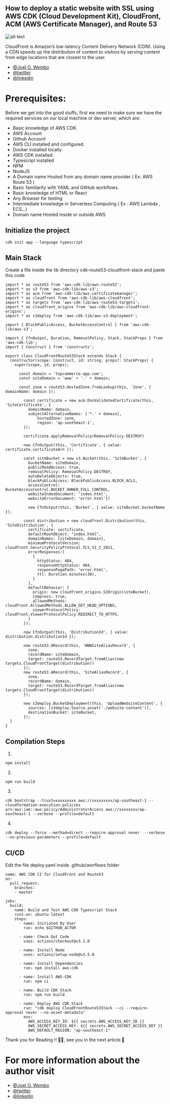 ## How to deploy a static website with SSL using AWS CDK (Cloud Development Kit), CloudFront, ACM (AWS Certificate Manager), and Route 53

![alt text](image.png)

CloudFront is Amazon’s low-latency Content Delivery Network (CDN). Using a CDN speeds up the distribution of content to visitors by serving content from edge locations that are closest to the user.

- [@Joel O. Wembo](https://www.joelotepawembo.com)
- [@twitter](twitter.com/joelwembo1)
- [@linkedin](https://www.linkedin.com/in/joelotepawembo)


# Prerequisites:
Before we get into the good stuffs, first we need to make sure we have the required services on our local machine or dev server, which are:

- Basic knowledge of AWS CDK.
- AWS Account
- Github Account
- AWS CLI installed and configured.
- Docker installed locally.
- AWS CDK installed.
- Typescript installed
- NPM
- NodeJS
- A Domain name Hosted from any domain name provider ( Ex: AWS Route 53 )
- Basic familiarity with YAML and GitHub workflows.
- Basic knowledge of HTML or React
- Any Browser for testing
- Intermediate knowledge in Serverless Computing ( Ex : AWS Lambda , ECS,..)
- Domain name Hosted inside or outside AWS


## Initialize the project

```
cdk init app --language typescript
```

##  Main Stack
Create a file inside the lib directory cdk-route53-cloudfront-stack and paste this code

```
import * as route53 from 'aws-cdk-lib/aws-route53';
import * as s3 from 'aws-cdk-lib/aws-s3';
import * as acm from 'aws-cdk-lib/aws-certificatemanager';
import * as cloudfront from 'aws-cdk-lib/aws-cloudfront';
import * as targets from 'aws-cdk-lib/aws-route53-targets';
import * as cloudfront_origins from 'aws-cdk-lib/aws-cloudfront-origins';
import * as s3deploy from 'aws-cdk-lib/aws-s3-deployment';

import { BlockPublicAccess, BucketAccessControl } from 'aws-cdk-lib/aws-s3';

import { CfnOutput, Duration, RemovalPolicy, Stack, StackProps } from 'aws-cdk-lib';
import { Construct } from 'constructs';

export class CloudFrontRoute53Stack extends Stack {
  constructor(scope: Construct, id: string, props?: StackProps) {
    super(scope, id, props);

      const domain = 'topcommerce-app.com';
      const siteDomain = 'www' + '.' + domain;

      const zone = route53.HostedZone.fromLookup(this, 'Zone', { domainName: domain });

        const certificate = new acm.DnsValidatedCertificate(this, 'SiteCertificate', {
          domainName: domain,
          subjectAlternativeNames: ['*.' + domain],
              hostedZone: zone,
              region: 'ap-southeast-1', 
        });

        certificate.applyRemovalPolicy(RemovalPolicy.DESTROY)

        new CfnOutput(this, 'Certificate', { value: certificate.certificateArn });

        const siteBucket = new s3.Bucket(this, 'SiteBucket', {
          bucketName: siteDomain,
          publicReadAccess: true,
          removalPolicy: RemovalPolicy.DESTROY,
          autoDeleteObjects: true,
          blockPublicAccess: BlockPublicAccess.BLOCK_ACLS,
          accessControl: BucketAccessControl.BUCKET_OWNER_FULL_CONTROL,
          websiteIndexDocument: 'index.html',
          websiteErrorDocument: 'error.html'})

          new CfnOutput(this, 'Bucket', { value: siteBucket.bucketName });

        const distribution = new cloudfront.Distribution(this, 'SiteDistribution', {
          certificate: certificate,
          defaultRootObject: "index.html",
          domainNames: [siteDomain, domain],
          minimumProtocolVersion: cloudfront.SecurityPolicyProtocol.TLS_V1_2_2021,
          errorResponses:[
            {
              httpStatus: 404,
              responseHttpStatus: 404,
              responsePagePath: 'error.html',
              ttl: Duration.minutes(30),
            }
          ],
          defaultBehavior: {
            origin: new cloudfront_origins.S3Origin(siteBucket),
            compress: true,
            allowedMethods: cloudfront.AllowedMethods.ALLOW_GET_HEAD_OPTIONS,
            viewerProtocolPolicy: cloudfront.ViewerProtocolPolicy.REDIRECT_TO_HTTPS,
          }
        });

        new CfnOutput(this, 'DistributionId', { value: distribution.distributionId });

        new route53.ARecord(this, 'WWWSiteAliasRecord', {
          zone,
          recordName: siteDomain,
          target: route53.RecordTarget.fromAlias(new targets.CloudFrontTarget(distribution))
        });
        new route53.ARecord(this, 'SiteAliasRecord', {
          zone,
          recordName: domain,
          target: route53.RecordTarget.fromAlias(new targets.CloudFrontTarget(distribution))
        });

        new s3deploy.BucketDeployment(this, 'UploadWebsiteContent', {
          sources: [s3deploy.Source.asset('./website-content')],
          destinationBucket: siteBucket,
        });
  }
}
```

## Compilation Steps

1. 
```
npm install
```
2. 
```
npm run build
```
3. 
```
cdk bootstrap --trust=xxxxxxxxx aws://xxxxxxxxx/ap-southeast-1 --cloudformation-execution-policies arn:aws:iam::aws:policy/AdministratorAccess aws://xxxxxxxx/ap-southeast-1 --verbose --profile=default
```
4. 

```
cdk deploy --force --method=direct --require-approval never  --verbose --no-previous-parameters --profile=default
```

## CI/CD

Edit the file deploy.yaml inside .github/worflows folder

```
name: AWS CDK CI for CloudFront and Route53
on:
  pull_request:
    branches:
    - master

jobs:
  build:
    name: Build and Test AWS CDK Typescript Stack
    runs-on: ubuntu-latest
    steps:
      - name: Initiated By User
        run: echo $GITHUB_ACTOR

      - name: Check Out Code
        uses: actions/checkout@v3.1.0

      - name: Install Node
        uses: actions/setup-node@v3.5.0

      - name: Install Dependencies
        run: npm install aws-cdk

      - name: Install AWS-CDK
        run: npm ci  

      - name: Build CDK Stack
        run: npm run build

      - name: Deploy AWS CDK Stack
        run: "cdk deploy CloudFrontRoute53Stack --ci --require-approval never --no-asset-metadata"
        env:
          AWS_ACCESS_KEY_ID: ${{ secrets.AWS_ACCESS_KEY_ID }}
          AWS_SECRET_ACCESS_KEY: ${{ secrets.AWS_SECRET_ACCESS_KEY }}
          AWS_DEFAULT_REGION: "ap-southeast-1"   

```

Thank you for Reading !! 🙌🏻, see you in the next article.🤘

# For more information about the author visit

- [@Joel O. Wembo](https://www.joelotepawembo.com)
- [@twitter](twitter.com/joelwembo1)
- [@linkedin](https://www.linkedin.com/in/joelotepawembo)

